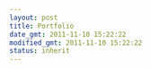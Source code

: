 ```yaml
---
layout: post
title: Portfolio
date_gmt: 2011-11-10 15:22:22
modified_gmt: 2011-11-10 15:22:22
status: inherit
---
```


